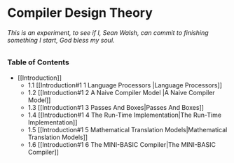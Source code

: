 # Compiler Design Theory

###### This is an experiment, to see if I, Sean Walsh, can commit to finishing something I start, God bless my soul.

### Table of Contents
- [[Introduction]]
	- 1.1 [[Introduction#1 1 Language Processors |Language Processors]]
	- 1.2 [[Introduction#1 2 A Naive Compiler Model |A Naive Compiler Model]]
	- 1.3 [[Introduction#1 3 Passes And Boxes|Passes And Boxes]]
	- 1.4 [[Introduction#1 4 The Run-Time Implementation|The Run-Time Implementation]]
	- 1.5 [[Introduction#1 5 Mathematical Translation Models|Mathematical Translation Models]]
	- 1.6 [[Introduction#1 6 The MINI-BASIC Compiler|The MINI-BASIC Compiler]]

